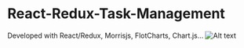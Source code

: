 # React-Redux-Task-Management

Developed with React/Redux, Morrisjs, FlotCharts, Chart.js...
![Alt text](http://jmp.sh/TDXSHZZ "Optional title")
